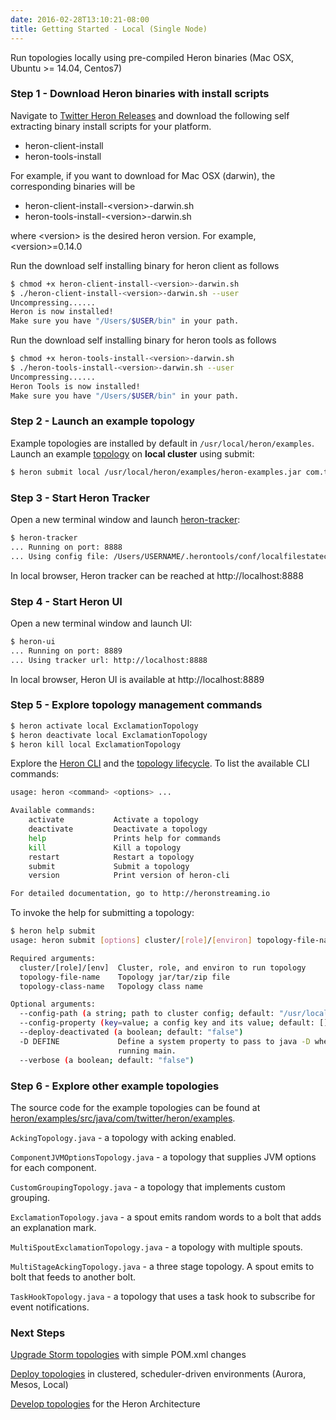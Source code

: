 ```yaml
---
date: 2016-02-28T13:10:21-08:00
title: Getting Started - Local (Single Node)
---
```


Run topologies locally using pre-compiled Heron binaries (Mac OSX, Ubuntu >= 14.04, Centos7)

### Step 1 - Download Heron binaries with install scripts

Navigate to [Twitter Heron Releases](https://github.com/twitter/heron/releases) and
download the following self extracting binary install scripts for your platform. 

* heron-client-install
* heron-tools-install

For example, if you want to download for Mac OSX (darwin), the 
corresponding binaries will be

* heron-client-install-\<version\>-darwin.sh
* heron-tools-install-\<version\>-darwin.sh

where \<version\> is the desired heron version. For example, \<version\>=0.14.0

Run the download self installing binary for heron client as follows
```bash
$ chmod +x heron-client-install-<version>-darwin.sh
$ ./heron-client-install-<version>-darwin.sh --user
Uncompressing......
Heron is now installed!
Make sure you have "/Users/$USER/bin" in your path.
```

Run the download self installing binary for heron tools as follows
```bash
$ chmod +x heron-tools-install-<version>-darwin.sh
$ ./heron-tools-install-<version>-darwin.sh --user
Uncompressing......
Heron Tools is now installed!
Make sure you have "/Users/$USER/bin" in your path.
```

### Step 2 - Launch an example topology

Example topologies are installed by default in ```/usr/local/heron/examples```.  Launch an example [topology](../concepts/topologies) on **local cluster** using submit:

```bash
$ heron submit local /usr/local/heron/examples/heron-examples.jar com.twitter.heron.examples.ExclamationTopology ExclamationTopology
```

### Step 3 - Start Heron Tracker

Open a new terminal window and launch [heron-tracker](../operators/heron-tracker):
```bash
$ heron-tracker
... Running on port: 8888
... Using config file: /Users/USERNAME/.herontools/conf/localfilestateconf.yaml
```
In local browser, Heron tracker can be reached at http://localhost:8888


### Step 4 - Start Heron UI

Open a new terminal window and launch UI:
```bash
$ heron-ui
... Running on port: 8889
... Using tracker url: http://localhost:8888
```
In local browser, Heron UI is available at http://localhost:8889

### Step 5 - Explore topology management commands

```bash
$ heron activate local ExclamationTopology
$ heron deactivate local ExclamationTopology
$ heron kill local ExclamationTopology
```
Explore the [Heron CLI](../operators/heron-cli)
and the [topology lifecycle](../concepts/topologies#topology-lifecycle). To list the available CLI commands:
```bash
usage: heron <command> <options> ...

Available commands:
    activate           Activate a topology
    deactivate         Deactivate a topology
    help               Prints help for commands
    kill               Kill a topology
    restart            Restart a topology
    submit             Submit a topology
    version            Print version of heron-cli

For detailed documentation, go to http://heronstreaming.io
```

To invoke the help for submitting a topology:
```bash
$ heron help submit
usage: heron submit [options] cluster/[role]/[environ] topology-file-name topology-class-name [topology-args]

Required arguments:
  cluster/[role]/[env]  Cluster, role, and environ to run topology
  topology-file-name    Topology jar/tar/zip file
  topology-class-name   Topology class name

Optional arguments:
  --config-path (a string; path to cluster config; default: "/usr/local/heron/conf")
  --config-property (key=value; a config key and its value; default: [])
  --deploy-deactivated (a boolean; default: "false")
  -D DEFINE             Define a system property to pass to java -D when
                        running main.
  --verbose (a boolean; default: "false")
```

### Step 6 - Explore other example topologies

The source code for the example topologies can be found at
[heron/examples/src/java/com/twitter/heron/examples](https://github.com/twitter/heron/tree/master/heron/examples/src/java/com/twitter/heron/examples).

```AckingTopology.java``` - a topology with acking enabled.

```ComponentJVMOptionsTopology.java``` - a topology that supplies JVM options for each component.

```CustomGroupingTopology.java``` - a topology that implements custom grouping. 

```ExclamationTopology.java``` - a spout emits random words to a bolt that adds an explanation mark.

```MultiSpoutExclamationTopology.java``` - a topology with multiple spouts.

```MultiStageAckingTopology.java``` - a three stage topology. A spout emits to bolt that feeds to another bolt. 

```TaskHookTopology.java``` - a topology that uses a task hook to subscribe for event notifications.

### Next Steps
[Upgrade Storm topologies](../upgrade-storm-to-heron) with simple POM.xml changes

[Deploy topologies](../operators/deployment) in clustered, scheduler-driven environments (Aurora, Mesos, Local)

[Develop topologies](../concepts/architecture) for the Heron Architecture

